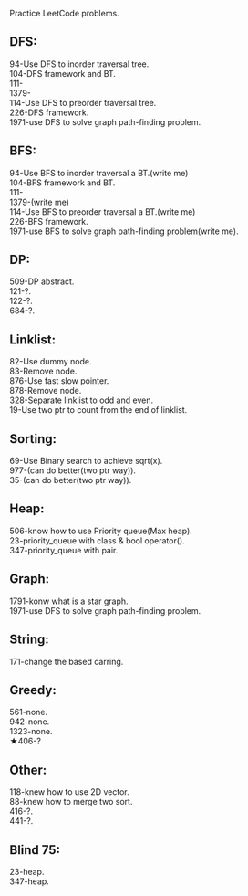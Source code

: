 Practice LeetCode problems.
## DFS:  
94-Use DFS to inorder traversal tree.  
104-DFS framework and BT.  
111-  
1379-  
114-Use DFS to preorder traversal tree.   
226-DFS framework.  
1971-use DFS to solve graph path-finding problem.  
## BFS:
94-Use BFS to inorder traversal a BT.(write me)  
104-BFS framework and BT.    
111-  
1379-(write me)  
114-Use BFS to preorder traversal a BT.(write me)  
226-BFS framework.  
1971-use BFS to solve graph path-finding problem(write me).  
## DP:  
509-DP abstract.  
121-?.  
122-?.  
684-?.  
## Linklist:  
82-Use dummy node.  
83-Remove node.  
876-Use fast slow pointer.   
878-Remove node.  
328-Separate linklist to odd and even.  
19-Use two ptr to count from the end of linklist.  
## Sorting:  
69-Use Binary search to achieve sqrt(x).  
977-(can do better(two ptr way)).   
35-(can do better(two ptr way)).  
## Heap:  
506-know how to use Priority queue(Max heap).  
23-priority_queue with class & bool operator().  
347-priority_queue with pair.  
## Graph:  
1791-konw what is a star graph.  
1971-use DFS to solve graph path-finding problem.  
## String:  
171-change the based carring.  

## Greedy:  
561-none.  
942-none.  
1323-none.  
★406-?  

## Other:  
118-knew how to use 2D vector.  
88-knew how to merge two sort.  
416-?.  
441-?.  

## Blind 75:  
23-heap.  
347-heap.  

